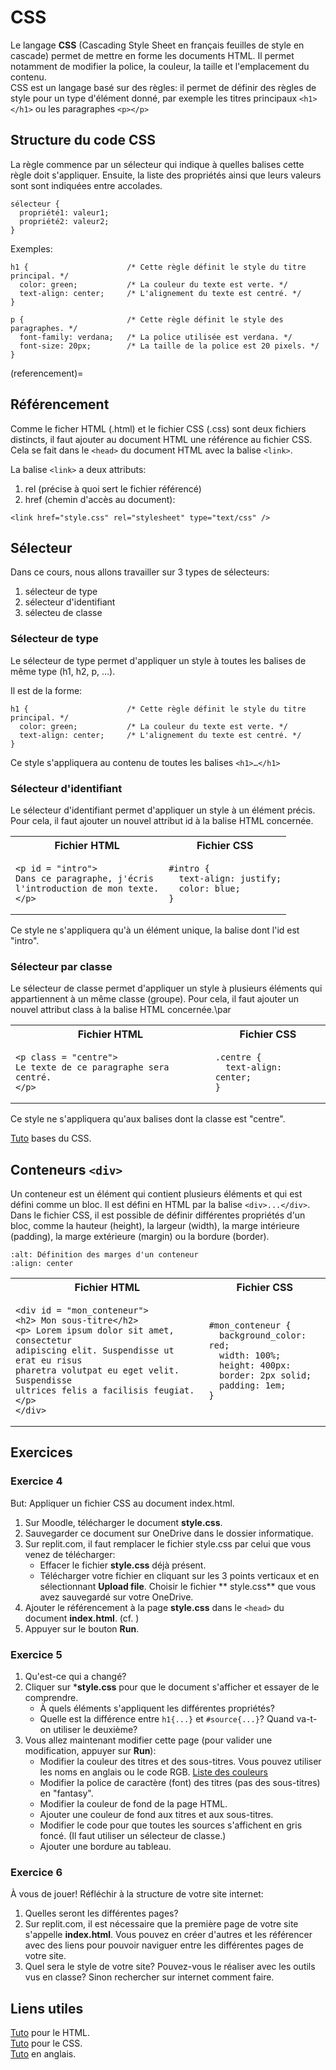 <!-- Copyright 2024 Caroline Blank <caro@c-space.org> -->
<!-- SPDX-License-Identifier: CC-BY-NC-SA-4.0 -->

# CSS

Le langage **CSS** (Cascading Style Sheet en français feuilles de style en
cascade) permet de mettre en forme les documents HTML. Il permet notamment de
modifier la police, la couleur, la taille et l'emplacement du contenu.\
CSS est un langage basé sur des règles: il permet de définir des règles de style
pour un type d'élément donné, par exemple les titres principaux `<h1></h1>` ou
les paragraphes `<p></p>`

## Structure du code CSS

La règle commence par un sélecteur qui indique à quelles balises cette règle
doit s'appliquer. Ensuite, la liste des propriétés ainsi que leurs valeurs sont
sont indiquées entre accolades.

```{code} css
sélecteur {
  propriété1: valeur1;
  propriété2: valeur2;
}
```

Exemples:

```{code} css
h1 {                      /* Cette règle définit le style du titre principal. */
  color: green;           /* La couleur du texte est verte. */
  text-align: center;     /* L'alignement du texte est centré. */
}
```

```{code} css
p {                       /* Cette règle définit le style des paragraphes. */
  font-family: verdana;   /* La police utilisée est verdana. */
  font-size: 20px;        /* La taille de la police est 20 pixels. */
}
```
(referencement)=
## Référencement

Comme le ficher HTML (.html) et le fichier CSS (.css) sont deux fichiers
distincts, il faut ajouter au document HTML une référence au fichier CSS. Cela
se fait dans le `<head>` du document HTML avec la balise `<link>`.

La balise `<link>` a deux attributs:

1. rel (précise à quoi sert le fichier référencé)
2. href (chemin d'accès au document):

```{code} html
<link href="style.css" rel="stylesheet" type="text/css" />
```

## Sélecteur

Dans ce cours, nous allons travailler sur 3 types de sélecteurs:

1. sélecteur de type
2. sélecteur d'identifiant
3. sélecteu de classe

### Sélecteur de type

Le sélecteur de type permet d'appliquer un style à toutes les balises de même
type (h1, h2, p, ...).

Il est de la forme:

```{code} css
h1 {                      /* Cette règle définit le style du titre principal. */
  color: green;           /* La couleur du texte est verte. */
  text-align: center;     /* L'alignement du texte est centré. */
}
```

Ce style s'appliquera au contenu de toutes les balises `<h1>…</h1>`

### Sélecteur d'identifiant

Le sélecteur d'identifiant permet d'appliquer un style à un élément précis. Pour
cela, il faut ajouter un nouvel attribut id à la balise HTML concernée.

<!-- TODO: Faire en sorte que les entêtes soient centrées. -->

<table> <tr><th>Fichier HTML</th><th>Fichier CSS</th></tr>
<tr><td>

```{code} html
<p id = "intro">
Dans ce paragraphe, j'écris
l'introduction de mon texte.
</p>
```

</td><td>

```{code} css
#intro {
  text-align: justify;
  color: blue;
}
```

</td></tr>
</table>

Ce style ne s'appliquera qu'à un élément unique, la balise dont l'id est
"intro".


### Sélecteur par classe

Le sélecteur de classe permet d'appliquer un style à plusieurs éléments qui
appartiennent à un même classe (groupe). Pour cela, il faut ajouter un nouvel
attribut class à la balise HTML concernée.\par

<table> <tr><th>Fichier HTML</th><th>Fichier CSS</th></tr>
<tr><td>

```{code} html
<p class = "centre">
Le texte de ce paragraphe sera centré.
</p>
```

</td><td>

```{code} css
.centre {
  text-align: center;
}
```

</td></tr>
</table>

Ce style ne s'appliquera qu'aux balises dont la classe est "centre".

[Tuto](https://developer.mozilla.org/fr/docs/Learn/Getting_started_with_the_web/CSS_basics)
bases du CSS.

## Conteneurs `<div>`

Un conteneur est un élément qui contient plusieurs éléments et qui est défini
comme un bloc. Il est défini en HTML par la balise `<div>...</div>`. Dans le
fichier CSS, il est possible de définir différentes propriétés d'un bloc, comme
la hauteur (height), la largeur (width), la marge intérieure (padding), la marge
extérieure (margin) ou la bordure (border).

```{image} images/conteneur.png
:alt: Définition des marges d'un conteneur
:align: center
```

<table> <tr><th>Fichier HTML</th><th>Fichier CSS</th></tr>
<tr><td>

```{code} html
<div id = "mon_conteneur">
<h2> Mon sous-titre</h2>
<p> Lorem ipsum dolor sit amet, consectetur
adipiscing elit. Suspendisse ut erat eu risus
pharetra volutpat eu eget velit. Suspendisse
ultrices felis a facilisis feugiat. </p>
</div>
```

</td><td>

```{code} css
#mon_conteneur {
  background_color: red;
  width: 100%;
  height: 400px:
  border: 2px solid;
  padding: 1em;
}
```

</td></tr>
</table>


## Exercices

### Exercice 4

But: Appliquer un fichier CSS au document index.html.

1. Sur Moodle, télécharger le document **style.css**.
2. Sauvegarder ce document sur OneDrive dans le dossier informatique.
3. Sur replit.com, il faut remplacer le fichier style.css par celui que vous
venez de télécharger:
    - Effacer le fichier **style.css** déjà présent.
    - Télécharger votre fichier en cliquant sur les 3 points verticaux et en
  sélectionnant **Upload file**. Choisir le fichier ** style.css** que
  vous avez sauvegardé sur votre OneDrive.
4. Ajouter le référencement à la page **style.css** dans le `<head>` du document
  **index.html**. (cf. [](#referencement))
5. Appuyer sur le bouton **Run**.

### Exercice 5

1. Qu'est-ce qui a changé?
2. Cliquer sur ***style.css** pour que le document s'afficher et essayer de le
comprendre.
    - À quels éléments s'appliquent les différentes propriétés?
    - Quelle est la différence entre `h1{...}` et `#source{...}`? Quand va-t-on
    utiliser le deuxième?
3. Vous allez maintenant modifier cette page (pour valider une modification,
appuyer sur **Run**):
    - Modifier la couleur des titres et des sous-titres. Vous pouvez utiliser
    les noms en anglais ou le code RGB.
    [Liste des couleurs](https://www.rapidtables.com/web/color/RGB_Color.html)
    - Modifier la police de caractère (font) des titres (pas des sous-titres) en
    "fantasy".
    - Modifier la couleur de fond de la page HTML.
    - Ajouter une couleur de fond aux titres et aux sous-titres.
    - Modifier le code pour que toutes les sources s'affichent en gris foncé.
    (Il faut utiliser un sélecteur de classe.)
    - Ajouter une bordure au tableau.

### Exercice 6

À vous de jouer! Réfléchir à la structure de votre site internet:

1. Quelles seront les différentes pages?
2. Sur replit.com, il est nécessaire que la première page de votre site
s'appelle **index.html**. Vous pouvez en créer d'autres et les référencer avec
des liens pour pouvoir naviguer entre les différentes pages de votre site.
3. Quel sera le style de votre site? Pouvez-vous le réaliser avec les outils vus
en classe? Sinon rechercher sur internet comment faire.

## Liens utiles

[Tuto](https://developer.mozilla.org/fr/docs/Web/HTML) pour le HTML.\
[Tuto](https://developer.mozilla.org/fr/docs/Web/CSS) pour le CSS.\
[Tuto](https://www.w3schools.com/) en anglais.

